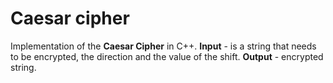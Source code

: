# Caesar cipher

Implementation of the **Caesar Cipher** in C++. **Input** - is a string that needs to be encrypted, the direction and the value of the shift. **Output** - encrypted string.
